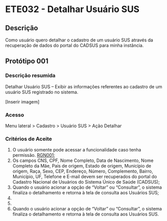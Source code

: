 # ETE032 - Detalhar Usuário SUS

## Descrição
Como usuário quero detalhar o cadastro de um usuário SUS através da recuperação de dados do portal do CADSUS para minha instância. 

## Protótipo 001

### Descrição resumida 
Detalhar Usuário SUS – Exibir as informações referentes ao cadastro de um usuário SUS registrado no sistema. 

[Inserir imagem] <!-- ![alt text](../imagens/ete-032-prot-001.png) -->

### Acesso 
Menu lateral > Cadastro > Usuário SUS > Ação Detalhar 

### Critérios de Aceite 
1. O usuário somente pode acessar a funcionalidade caso tenha permissão. [RGN001](DocumentoDeRegrasv2.md#rgn001); 
2. Os campos CNS, CPF, Nome Completo, Data de Nascimento, Nome Completo da Mãe, Pais de origem, Estado de origem, Município de origem, Raça, Sexo, CEP, Endereço, Número, Complemento, Bairro, Município, UF, Telefone e E-mail devem ser recuperados do portal do Cadastro Nacional de Usuários do Sistema Único de Saúde (CADSUS); <!-- Acredito que seja para retirar: "Os dados do CNES, Nome, Município e UF, do cabeçalho (Emitido por:), devem ser recuperados do cadastro do estabelecimento do usuário logado. Já o Nome e CPF do usuário responsável pela última alteração no registro do cadastro e a data dessa ação devem ser recuperados do histórico do registro da funcionalidade em questão. [RGN014](DocumentoDeRegrasv2.md#rgn014);" -->
3. Quando o usuário acionar a opção de “Voltar” ou “Consultar”, o sistema finaliza o detalhamento e retorna à tela de consulta aos Usuários SUS; 
7. <!-- NÃO TEM NADA, depois corrigir numeração -->
8. <!-- NÃO TEM NADA -->
9. Quando o usuário acionar a opção de “Voltar” ou “Consultar”, o sistema finaliza o detalhamento e retorna à tela de consulta aos Usuários SUS. 